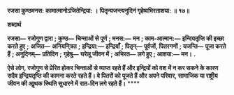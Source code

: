 **रजसा कुण्ठमनस: कामात्मानोऽजितेन्द्रिया: ।** **पितृन्यजन्त्यनुदिनं गृहेष्वभिरताशया: ॥ १७॥** 

**शब्दार्थ** 

**रजसा—** **रजोगुण द्वारा** **; कुण्ठ—** **चिन्ताओं से पूर्ण** **; मनस:—** **मन** **; काम-आत्मान:—** **इन्दियतृप्ति की इच्छा करते हुए** **;** **अजित—** **अनियनि्त्रत** **; इन्द्रिया:—** **इन्द्रियाँ** **; पितृन्—** **पूर्वजों, पितरगणों** **; यजन्ति—** **पूजा करते हैं** **; अनुदिनम्—** **प्रतिदिन** **;** **गृहेषु—** **घरेलू जीवन में** **; अभिरत—** **लगे हुए** **; आशया:—** **मन।** **.** 

**ऐसे लोग, रजोगुण से प्रेरित होकर चिन्ताओं से व्याप्त रहते हैं और इन्द्रियों को वश** **में न कर सकने के कारण सदैव इन्द्रियतृप्ति की कामना करते रहते हैं। वे पितरों को** **पूजते हैं और अपने परिवार, सामाजिक या राष्ट्रीय जीवन की आॢथक स्थिति सुधारने में** **रात-दिन लगे रहते हैं।** **** 